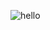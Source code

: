 ![hello](https://cgpa-chart-gen.vercel.app/api?sgpa=3.39%2C4%2C3.82%2C3.69%2C2.96&cgpa=3.39%2C3.48%2C3.64%2C3.79%2C3.52&labels=Fall%2019%2CSpring%2020%2CFall%2020%2CSpring%2021%2CFall%2021)
